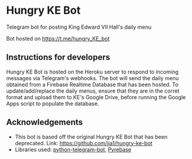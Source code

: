 # Hungry KE Bot
Telegram bot for posting King Edward VII Hall's daily menu

Bot hosted on https://t.me/hungry_KE_bot

## Instructions for developers
Hungry KE Bot is hosted on the Heroku server to respond to incoming messages via Telegram's webhooks.
The bot will send the daily menu obtained from a Firebase Realtime Database that has been hosted.
To update/add/replace the daily menus, ensure that they are in the corret format and upload them to KE's Google Drive, before running the Google Apps script to populate the database.

## Acknowledgements
- This bot is based off the original Hungry KE Bot that has been deprecated. Link: https://github.com/jia1/hungry-ke-bot
- Libraries used: [python-telegram-bot](https://github.com/python-telegram-bot/python-telegram-bot), [Pyrebase](https://github.com/thisbejim/Pyrebase)
